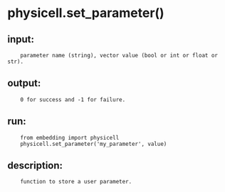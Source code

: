 # physicell.set_parameter()

## input:
```
    parameter name (string), vector value (bool or int or float or str).

```

## output:
```
    0 for success and -1 for failure.

```

## run:
```
    from embedding import physicell
    physicell.set_parameter('my_parameter', value)

```

## description:
```
    function to store a user parameter.
```